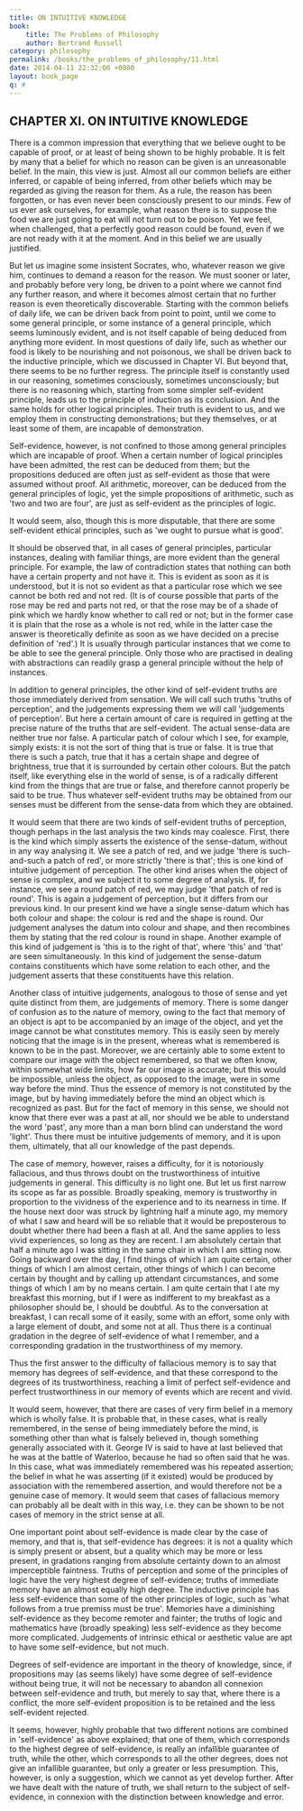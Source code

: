 ```yaml
---
title: ON INTUITIVE KNOWLEDGE
book:
    title: The Problems of Philosophy
    author: Bertrand Russell
category: philosophy
permalink: /books/the_problems_of_philosophy/11.html
date: 2014-04-11 22:32:00 +0800
layout: book_page
q: #
---
```



CHAPTER XI. ON INTUITIVE KNOWLEDGE
-----------------------------------


There is a common impression that everything that we believe ought to be capable of proof, or at least of being shown to be highly probable. It is felt by many that a belief for which no reason can be given is an unreasonable belief. In the main, this view is just. Almost all our common beliefs are either inferred, or capable of being inferred, from other beliefs which may be regarded as giving the reason for them. As a rule, the reason has been forgotten, or has even never been consciously present to our minds. Few of us ever ask ourselves, for example, what reason there is to suppose the food we are just going to eat will not turn out to be poison. Yet we feel, when challenged, that a perfectly good reason could be found, even if we are not ready with it at the moment. And in this belief we are usually justified.


But let us imagine some insistent Socrates, who, whatever reason we give him, continues to demand a reason for the reason. We must sooner or later, and probably before very long, be driven to a point where we cannot find any further reason, and where it becomes almost certain that no further reason is even theoretically discoverable. Starting with the common beliefs of daily life, we can be driven back from point to point, until we come to some general principle, or some instance of a general principle, which seems luminously evident, and is not itself capable of being deduced from anything more evident. In most questions of daily life, such as whether our food is likely to be nourishing and not poisonous, we shall be driven back to the inductive principle, which we discussed in Chapter VI. But beyond that, there seems to be no further regress. The principle itself is constantly used in our reasoning, sometimes consciously, sometimes unconsciously; but there is no reasoning which, starting from some simpler self-evident principle, leads us to the principle of induction as its conclusion. And the same holds for other logical principles. Their truth is evident to us, and we employ them in constructing demonstrations; but they themselves, or at least some of them, are incapable of demonstration.


Self-evidence, however, is not confined to those among general principles which are incapable of proof. When a certain number of logical principles have been admitted, the rest can be deduced from them; but the propositions deduced are often just as self-evident as those that were assumed without proof. All arithmetic, moreover, can be deduced from the general principles of logic, yet the simple propositions of arithmetic, such as 'two and two are four', are just as self-evident as the principles of logic.


It would seem, also, though this is more disputable, that there are some self-evident ethical principles, such as 'we ought to pursue what is good'.


It should be observed that, in all cases of general principles, particular instances, dealing with familiar things, are more evident than the general principle. For example, the law of contradiction states that nothing can both have a certain property and not have it. This is evident as soon as it is understood, but it is not so evident as that a particular rose which we see cannot be both red and not red. (It is of course possible that parts of the rose may be red and parts not red, or that the rose may be of a shade of pink which we hardly know whether to call red or not; but in the former case it is plain that the rose as a whole is not red, while in the latter case the answer is theoretically definite as soon as we have decided on a precise definition of 'red'.) It is usually through particular instances that we come to be able to see the general principle. Only those who are practised in dealing with abstractions can readily grasp a general principle without the help of instances.


In addition to general principles, the other kind of self-evident truths are those immediately derived from sensation. We will call such truths 'truths of perception', and the judgements expressing them we will call 'judgements of perception'. But here a certain amount of care is required in getting at the precise nature of the truths that are self-evident. The actual sense-data are neither true nor false. A particular patch of colour which I see, for example, simply exists: it is not the sort of thing that is true or false. It is true that there is such a patch, true that it has a certain shape and degree of brightness, true that it is surrounded by certain other colours. But the patch itself, like everything else in the world of sense, is of a radically different kind from the things that are true or false, and therefore cannot properly be said to be true. Thus whatever self-evident truths may be obtained from our senses must be different from the sense-data from which they are obtained.


It would seem that there are two kinds of self-evident truths of perception, though perhaps in the last analysis the two kinds may coalesce. First, there is the kind which simply asserts the existence of the sense-datum, without in any way analysing it. We see a patch of red, and we judge 'there is such-and-such a patch of red', or more strictly 'there is that'; this is one kind of intuitive judgement of perception. The other kind arises when the object of sense is complex, and we subject it to some degree of analysis. If, for instance, we see a round patch of red, we may judge 'that patch of red is round'. This is again a judgement of perception, but it differs from our previous kind. In our present kind we have a single sense-datum which has both colour and shape: the colour is red and the shape is round. Our judgement analyses the datum into colour and shape, and then recombines them by stating that the red colour is round in shape. Another example of this kind of judgement is 'this is to the right of that', where 'this' and 'that' are seen simultaneously. In this kind of judgement the sense-datum contains constituents which have some relation to each other, and the judgement asserts that these constituents have this relation.


Another class of intuitive judgements, analogous to those of sense and yet quite distinct from them, are judgements of memory. There is some danger of confusion as to the nature of memory, owing to the fact that memory of an object is apt to be accompanied by an image of the object, and yet the image cannot be what constitutes memory. This is easily seen by merely noticing that the image is in the present, whereas what is remembered is known to be in the past. Moreover, we are certainly able to some extent to compare our image with the object remembered, so that we often know, within somewhat wide limits, how far our image is accurate; but this would be impossible, unless the object, as opposed to the image, were in some way before the mind. Thus the essence of memory is not constituted by the image, but by having immediately before the mind an object which is recognized as past. But for the fact of memory in this sense, we should not know that there ever was a past at all, nor should we be able to understand the word 'past', any more than a man born blind can understand the word 'light'. Thus there must be intuitive judgements of memory, and it is upon them, ultimately, that all our knowledge of the past depends.


The case of memory, however, raises a difficulty, for it is notoriously fallacious, and thus throws doubt on the trustworthiness of intuitive judgements in general. This difficulty is no light one. But let us first narrow its scope as far as possible. Broadly speaking, memory is trustworthy in proportion to the vividness of the experience and to its nearness in time. If the house next door was struck by lightning half a minute ago, my memory of what I saw and heard will be so reliable that it would be preposterous to doubt whether there had been a flash at all. And the same applies to less vivid experiences, so long as they are recent. I am absolutely certain that half a minute ago I was sitting in the same chair in which I am sitting now. Going backward over the day, I find things of which I am quite certain, other things of which I am almost certain, other things of which I can become certain by thought and by calling up attendant circumstances, and some things of which I am by no means certain. I am quite certain that I ate my breakfast this morning, but if I were as indifferent to my breakfast as a philosopher should be, I should be doubtful. As to the conversation at breakfast, I can recall some of it easily, some with an effort, some only with a large element of doubt, and some not at all. Thus there is a continual gradation in the degree of self-evidence of what I remember, and a corresponding gradation in the trustworthiness of my memory.


Thus the first answer to the difficulty of fallacious memory is to say that memory has degrees of self-evidence, and that these correspond to the degrees of its trustworthiness, reaching a limit of perfect self-evidence and perfect trustworthiness in our memory of events which are recent and vivid.


It would seem, however, that there are cases of very firm belief in a memory which is wholly false. It is probable that, in these cases, what is really remembered, in the sense of being immediately before the mind, is something other than what is falsely believed in, though something generally associated with it. George IV is said to have at last believed that he was at the battle of Waterloo, because he had so often said that he was. In this case, what was immediately remembered was his repeated assertion; the belief in what he was asserting (if it existed) would be produced by association with the remembered assertion, and would therefore not be a genuine case of memory. It would seem that cases of fallacious memory can probably all be dealt with in this way, i.e. they can be shown to be not cases of memory in the strict sense at all.


One important point about self-evidence is made clear by the case of memory, and that is, that self-evidence has degrees: it is not a quality which is simply present or absent, but a quality which may be more or less present, in gradations ranging from absolute certainty down to an almost imperceptible faintness. Truths of perception and some of the principles of logic have the very highest degree of self-evidence; truths of immediate memory have an almost equally high degree. The inductive principle has less self-evidence than some of the other principles of logic, such as 'what follows from a true premiss must be true'. Memories have a diminishing self-evidence as they become remoter and fainter; the truths of logic and mathematics have (broadly speaking) less self-evidence as they become more complicated. Judgements of intrinsic ethical or aesthetic value are apt to have some self-evidence, but not much.


Degrees of self-evidence are important in the theory of knowledge, since, if propositions may (as seems likely) have some degree of self-evidence without being true, it will not be necessary to abandon all connexion between self-evidence and truth, but merely to say that, where there is a conflict, the more self-evident proposition is to be retained and the less self-evident rejected.


It seems, however, highly probable that two different notions are combined in 'self-evidence' as above explained; that one of them, which corresponds to the highest degree of self-evidence, is really an infallible guarantee of truth, while the other, which corresponds to all the other degrees, does not give an infallible guarantee, but only a greater or less presumption. This, however, is only a suggestion, which we cannot as yet develop further. After we have dealt with the nature of truth, we shall return to the subject of self-evidence, in connexion with the distinction between knowledge and error.

